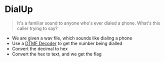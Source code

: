 # DialUp

> It's a familiar sound to anyone who's ever dialed a phone. What's this caller trying to say?

- We are given a wav file, which sounds like dialing a phone
- Use a [DTMF Decoder](https://dtmf.netlify.app/) to get the number being dialled
- Convert the decimal to hex
- Convert the hex to text, and we get the flag
